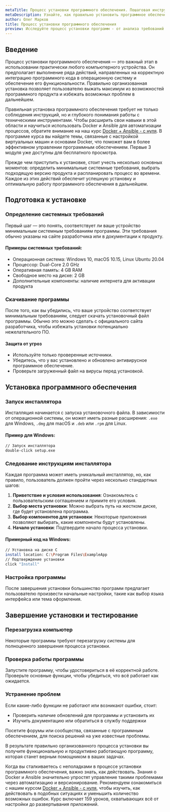 ```yaml
---
metaTitle: Процесс установки программного обеспечения. Пошаговая инструкция
metaDescription: Узнайте, как правильно установить программное обеспечение на ваш компьютер или устройство - от подготовки и выбора версии до завершения установки и тестирования
author: Олег Марков
title: Процесс установки программного обеспечения
preview: Исследуйте процесс установки программ - от анализа требований и подготовки до завершения установки и тестирования. Эта инструкция поможет вам выполнить установку правильно
---
```


## Введение

Процесс установки программного обеспечения — это важный этап в использовании практически любого компьютерного устройства. Он предполагает выполнение ряда действий, направленных на корректную интеграцию программного кода в операционную систему и обеспечение его функциональности. Правильно организованная установка позволяет пользователю выжать максимум из возможностей программного продукта и избежать возможных проблем в дальнейшем.

Правильная установка программного обеспечения требует не только соблюдения инструкций, но и глубокого понимания работы с техническими инструментами. Чтобы расширить свои навыки в этой области и научиться использовать Docker и Ansible для автоматизации процессов, обратите внимание на наш курс [Docker + Ansible - с нуля](https://purpleschool.ru/course/docker). В программе курса вы найдете темы, связанные с настройкой виртуальных машин и основами Docker, что поможет вам в более эффективном управлении программным обеспечением. Первые 3 модуля уже доступны для бесплатного просмотра.

Прежде чем приступить к установке, стоит учесть несколько основных моментов: определить минимальные системные требования, выбрать подходящую версию продукта и распланировать процесс во времени. Каждое из этих действий обеспечит успешную установку и оптимальную работу программного обеспечения в дальнейшем.

## Подготовка к установке

### Определение системных требований

Первый шаг — это понять, соответствует ли ваше устройство минимальным системным требованиям программы. Эти требования обычно указаны на сайте разработчика или в документации к продукту.

#### Примеры системных требований:

- Операционная система: Windows 10, macOS 10.15, Linux Ubuntu 20.04
- Процессор: Dual-Core 2.0 GHz
- Оперативная память: 4 GB RAM
- Свободное место на диске: 2 GB
- Дополнительные компоненты: наличие интернета для активации продукта

### Скачивание программы

После того, как вы убедились, что ваше устройство соответствует минимальным требованиям, следует скачать установочный файл программы. Обычно это можно сделать с официального сайта разработчика, чтобы избежать установки потенциально нежелательного ПО.

#### Защита от угроз

- Используйте только проверенные источники.
- Убедитесь, что у вас установлено и обновлено антивирусное программное обеспечение.
- Проверьте загруженный файл на вирусы перед установкой.

## Установка программного обеспечения

### Запуск инсталлятора

Инсталляция начинается с запуска установочного файла. В зависимости от операционной системы, он может иметь разные расширения: `.exe` для Windows, `.dmg` для macOS и `.deb` или `.rpm` для Linux.

#### Пример для Windows:

```bash
// Запуск инсталлятора
double-click setup.exe
```

### Следование инструкциям инсталлятора

Каждая программа может иметь уникальный инсталлятор, но, как правило, пользователь должен пройти через несколько стандартных шагов:

1. **Приветствие и условия использования**: Ознакомьтесь с пользовательским соглашением и примите его условия.
2. **Выбор места установки**: Можно выбрать путь на жестком диске, где будет установлена программа.
3. **Выбор компонентов для установки**: Некоторые приложения позволяют выбирать, какие компоненты будут установлены.
4. **Начало установки**: Подтвердите начало процесса установки.

#### Примерный код на Windows:

```bash
// Установка на диске C
install location: C:\Program Files\ExampleApp
// Подтверждение установки
click "Install"
```

### Настройка программы

После завершения установки большинство программ предлагает пользователю произвести начальные настройки, такие как выбор языка интерфейса или тема оформления.

## Завершение установки и тестирование

### Перезагрузка компьютер

Некоторые программы требуют перезагрузку системы для полноценного завершения процесса установки.

### Проверка работы программы

Запустите программу, чтобы удостовериться в её корректной работе. Проверьте основные функции, чтобы убедиться, что всё работает как ожидается.

### Устранение проблем

Если какие-либо функции не работают или возникают ошибки, стоит:

- Проверить наличие обновлений для программы и установить их
- Изучить документацию или обратиться в службу поддержки

Посетите форумы или сообщества, связанные с программным обеспечением, для поиска решений на уже известные проблемы.

В результате правильно организованного процесса установки вы получите функциональную и продуктивно работающую программу, которая станет верным помощником в ваших задачах.

Когда вы сталкиваетесь с неполадками в процессе установки программного обеспечения, важно знать, как действовать. Знания о Docker и Ansible значительно упростят управление такими проблемами через автоматизацию и версионирование. Рекомендуем ознакомиться с нашим курсом [Docker + Ansible - с нуля](https://purpleschool.ru/course/docker), чтобы изучить, как действовать в подобных ситуациях и уменьшить количество возможных ошибок. Курс включает 159 уроков, охватывающих всё от настройки до развертывания приложений.
